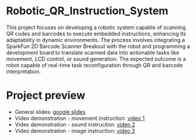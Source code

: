# Robotic_QR_Instruction_System

This project focuses on developing a robotic system
capable of scanning QR codes and barcodes to execute embedded
instructions, enhancing its adaptability in dynamic environments.
The process involves integrating a SparkFun 2D Barcode Scanner
Breakout with the robot and programming a development board
to translate scanned data into actionable tasks like movement,
LCD control, or sound generation. The expected outcome is a
robot capable of real-time task reconfiguration through QR and
barcode interpretation.

# Project preview
- General slides: [google slides](https://docs.google.com/presentation/d/12lq0323U5dDF2ajel0VM8PsNYy23ksecj1YoQKnjl5c/edit?usp=sharing)
- Video demonstration - movement instruction: [video 1](https://www.youtube.com/watch?v=naU8icNVj24&feature=youtu.be)
- Video demonstration - sound instruciton: [video 2](https://www.youtube.com/watch?v=-CH57oR08O0&feature=youtu.be)
- Video demonstration - image instruction: [video 3](https://www.youtube.com/shorts/JH6pmHVL630)
